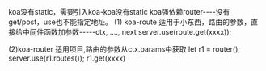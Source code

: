 koa没有static，需要引入koa-koa没有static
koa强依赖router----没有get/post，use也不能指定地址。
 (1) koa-route
      适用于小东西，路由的参数，直接给中间件函数加参数-----ctx, ...., next
      server.use(route.get(xxxx));

 (2)koa-router
    适用项目,路由的参数从ctx.params中获取
    let r1 = router();
    server.use(r1.routes());
    r1.get(xxxx)
